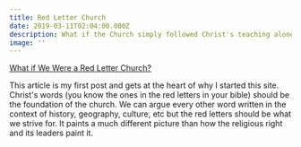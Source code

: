 ```yaml
---
title: Red Letter Church
date: 2019-03-11T02:04:00.000Z
description: What if the Church simply followed Christ's teaching alone?
image: ''
---
```

[What if We Were a Red Letter Church?](https://www.patheos.com/blogs/shanephipps/2019/03/03/what-if-we-were-a-red-letter-church/)



This article is my first post and gets at the heart of why I started this site.  Christ's words (you know the ones in the red letters in your bible) should be the foundation of the church.  We can argue every other word written in the context of history, geography, culture, etc but the red letters should be what we strive for.  It paints a much different picture than how the religious right and its leaders paint it.

